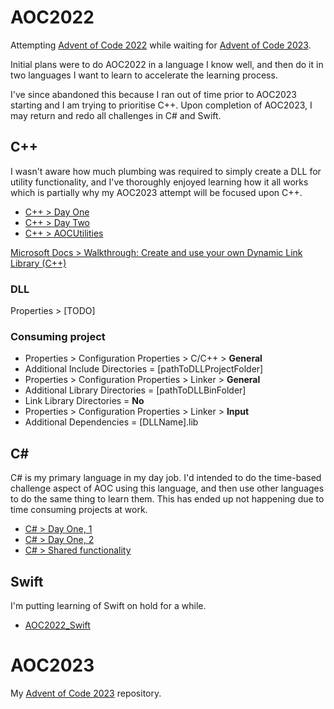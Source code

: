 # AOC2022

Attempting [Advent of Code 2022](https://adventofcode.com/2022) while waiting for [Advent of Code 2023](https://adventofcode.com/2023).

Initial plans were to do AOC2022 in a language I know well, and then do it in two languages I want to learn to accelerate the learning process.

I've since abandoned this because I ran out of time prior to AOC2023 starting and I am trying to prioritise C++. Upon completion of AOC2023, I may return and redo all challenges in C# and Swift.


## C++

I wasn't aware how much plumbing was required to simply create a DLL for utility functionality, and I've thoroughly enjoyed learning how it all works which is partially why my AOC2023 attempt will be focused upon C++.

- [C++ > Day One](https://github.com/nateforsyth/AOC2022/tree/master/CPP/DayOne_CPP)
- [C++ > Day Two](https://github.com/nateforsyth/AOC2022/tree/master/CPP/DayTwo_CPP)
- [C++ > AOCUtilities](https://github.com/nateforsyth/AOC2022/tree/master/CPP/AOCUtilities)

[Microsoft Docs > Walkthrough: Create and use your own Dynamic Link Library (C++)](https://learn.microsoft.com/en-us/cpp/build/walkthrough-creating-and-using-a-dynamic-link-library-cpp?view=msvc-170)


### DLL

Properties > [TODO]


### Consuming project

- Properties > Configuration Properties > C/C++ > **General**
 - Additional Include Directories = [pathToDLLProjectFolder]
- Properties > Configuration Properties > Linker > **General**
 - Additional Library Directories = [pathToDLLBinFolder]
 - Link Library Directories = **No**
- Properties > Configuration Properties > Linker > **Input**
 - Additional Dependencies = [DLLName].lib


## C#

C# is my primary language in my day job. I'd intended to do the time-based challenge aspect of AOC using this language, and then use other languages to do the same thing to learn them. This has ended up not happening due to time consuming projects at work.

- [C# > Day One, 1](https://github.com/nateforsyth/AOC2022/tree/master/CS/DayOne/DayOne_1)
- [C# > Day One, 2](https://github.com/nateforsyth/AOC2022/tree/master/CS/DayOne/DayOne_2)
- [C# > Shared functionality](https://github.com/nateforsyth/AOC2022/tree/master/CS/Shared)


## Swift

I'm putting learning of Swift on hold for a while.

- [AOC2022_Swift](https://github.com/nateforsyth/AOC2022/tree/master/Swift/AOC2022_Swift)


# AOC2023

My [Advent of Code 2023](https://github.com/nateforsyth/AOC2023) repository.
